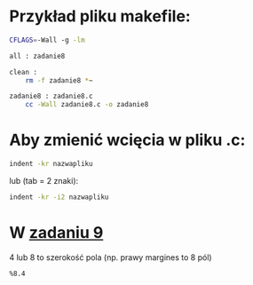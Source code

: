 # Przykład pliku makefile:

```sh
CFLAGS=-Wall -g -lm

all : zadanie8

clean :
	rm -f zadanie8 *~

zadanie8 : zadanie8.c
	cc -Wall zadanie8.c -o zadanie8
```

# Aby zmienić wcięcia w pliku .c:

```sh
indent -kr nazwapliku
```
lub (tab = 2 znaki):

```sh
indent -kr -i2 nazwapliku
```
# W [zadaniu 9](https://github.com/jkowalska/jp/blob/master/Lab4-zadania/zadanie9ver2.c "Zadanie9")

4 lub 8 to szerokość pola (np. prawy margines to 8 pól)
```sh
%8.4
```
